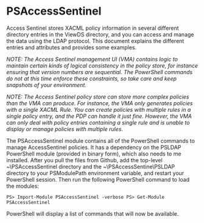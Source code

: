 # PSAccessSentinel
Access Sentinel stores XACML policy information in several different directory entries in the ViewDS directory, and you can access and manage the data using the LDAP protocol. This document explains the different entries and attributes and provides some examples.

_NOTE: The Access Sentinel management UI (VMA) contains logic to maintain certain kinds of logical consistency in the policy store, for instance ensuring that version numbers are sequential. The PowerShell commands do not at this time enforce these constraints, so take care and keep snapshots of your environment._

_NOTE: The Access Sentinel policy store can store more complex policies than the VMA can produce. For instance, the VMA only generates policies with a single XACML Rule. You can create policies with multiple rules in a single policy entry, and the PDP can handle it just fine. However, the VMA can only deal with policy entries containing a single rule and is unable to display or manage policies with multiple rules._

The PSAccessSentinel module contains all of the PowerShell commands to manage AccessSentinel policies. It has a dependency on the PSLDAP PowerShell module (provided in binary form), which also needs to me installed.
After you pull the files from Github, add the top-level ~\PSAccessSentinel directory and the ~\PSAccessSentine\PSLDAP directory to your PSModulePath environment variable, and restart your PowerShell session. Then run the following PowerShell command to load the modules:

`PS> Import-Module PSAccessSentinel -verbose
PS> Get-Module PSAccessSentinel`

PowerShell will display a list of commands that will now be available.


